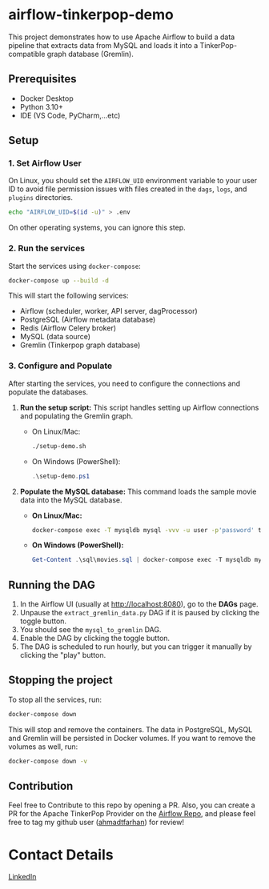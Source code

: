 # airflow-tinkerpop-demo

This project demonstrates how to use Apache Airflow to build a data pipeline that extracts data from MySQL and loads it into a TinkerPop-compatible graph database (Gremlin).

## Prerequisites

- Docker Desktop
- Python 3.10+
- IDE (VS Code, PyCharm,...etc)

## Setup

### 1. Set Airflow User

On Linux, you should set the `AIRFLOW_UID` environment variable to your user ID to avoid file permission issues with files created in the `dags`, `logs`, and `plugins` directories.

```bash
echo "AIRFLOW_UID=$(id -u)" > .env
```

On other operating systems, you can ignore this step.

### 2. Run the services

Start the services using `docker-compose`:

```bash
docker-compose up --build -d
```

This will start the following services:
- Airflow (scheduler, worker, API server, dagProcessor)
- PostgreSQL (Airflow metadata database)
- Redis (Airflow Celery broker)
- MySQL (data source)
- Gremlin (Tinkerpop graph database)

### 3. Configure and Populate

After starting the services, you need to configure the connections and populate the databases.

1.  **Run the setup script:**
    This script handles setting up Airflow connections and populating the Gremlin graph.

    - On Linux/Mac:
      ```bash
      ./setup-demo.sh
      ```
    - On Windows (PowerShell):
      ```powershell
      .\setup-demo.ps1
      ```

2.  **Populate the MySQL database:**
    This command loads the sample movie data into the MySQL database.
    - **On Linux/Mac:**
      ```bash
      docker-compose exec -T mysqldb mysql -vvv -u user -p'password' test_db < sql/movies.sql
      ```
    - **On Windows (PowerShell):**
      ```powershell
      Get-Content .\sql\movies.sql | docker-compose exec -T mysqldb mysql -vvv -u user -p'password' test_db
      ```

## Running the DAG

1. In the Airflow UI (usually at [http://localhost:8080](http://localhost:8080)), go to the **DAGs** page.
2. Unpause the `extract_gremlin_data.py` DAG if it is paused by clicking the toggle button.
3. You should see the `mysql_to_gremlin` DAG.
4. Enable the DAG by clicking the toggle button.
5. The DAG is scheduled to run hourly, but you can trigger it manually by clicking the "play" button.

## Stopping the project

To stop all the services, run:

```bash
docker-compose down
```

This will stop and remove the containers. The data in PostgreSQL, MySQL and Gremlin will be persisted in Docker volumes.
If you want to remove the volumes as well, run:
```bash
docker-compose down -v
```

## Contribution

Feel free to Contribute to this repo by opening a PR.
Also, you can create a PR for the Apache TinkerPop Provider on the [Airflow Repo](https://github.com/apache/airflow), and please feel free to tag my github user ([ahmadtfarhan](https://github.com/ahmadtfarhan)) for review!

# Contact Details

[LinkedIn](http://linkedin.com/in/atfarhan/)
